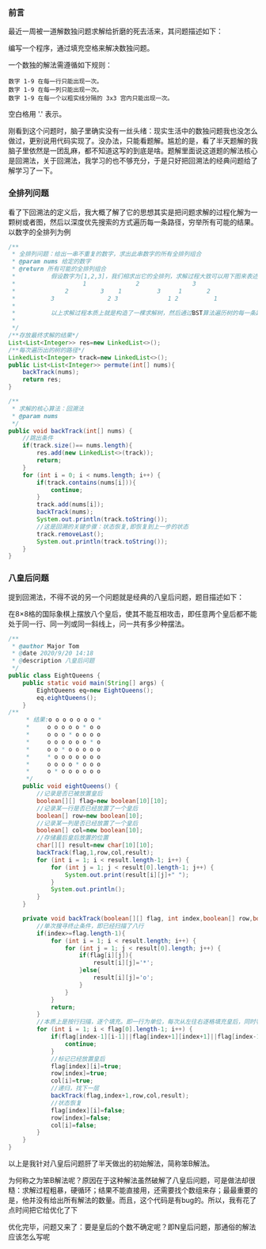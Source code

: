 ### 前言

最近一周被一道解数独问题求解给折磨的死去活来，其问题描述如下：

编写一个程序，通过填充空格来解决数独问题。

一个数独的解法需遵循如下规则：

    数字 1-9 在每一行只能出现一次。
    数字 1-9 在每一列只能出现一次。
    数字 1-9 在每一个以粗实线分隔的 3x3 宫内只能出现一次。

空白格用 '.' 表示。

刚看到这个问题时，脑子里确实没有一丝头绪：现实生活中的数独问题我也没怎么做过，更别说用代码实现了。没办法，只能看题解。尴尬的是，看了半天题解的我脑子里依然是一团乱麻，都不知道这写的到底是啥。题解里面说这道题的解法核心是回溯法，关于回溯法，我学习的也不够充分，于是只好把回溯法的经典问题给了解学习了一下。

### 全排列问题

看了下回溯法的定义后，我大概了解了它的思想其实是把问题求解的过程化解为一颗树或者图，然后以深度优先搜索的方式遍历每一条路径，穷举所有可能的结果。以数字的全排列为例

```java
/**
 * 全排列问题：给出一串不重复的数字，求出此串数字的所有全排列组合
 * @param nums 给定的数字
 * @return 所有可能的全排列组合
 *          假设数字为[1,2,3]，我们相求出它的全排列，求解过程大致可以用下图来表述
 *                   1              2               3
 *              2         3    1          3     1       2
 *          3               2 3              1 2          1
 *
 *          以上求解过程本质上就是构造了一棵求解树，然后通过BST算法遍历树的每一条路径
 *
 */
/**存放最终求解的结果*/
List<List<Integer>> res=new LinkedList<>();
/**每次遍历出的树的路径*/
LinkedList<Integer> track=new LinkedList<>();
public List<List<Integer>> permute(int[] nums){
    backTrack(nums);
    return res;
}

/**
 * 求解的核心算法：回溯法
 * @param nums
 */
public void backTrack(int[] nums) {
    //跳出条件
    if(track.size()== nums.length){
        res.add(new LinkedList<>(track));
        return;
    }
    for (int i = 0; i < nums.length; i++) {
        if(track.contains(nums[i])){
            continue;
        }
        track.add(nums[i]);
        backTrack(nums);
        System.out.println(track.toString());
        //这是回溯的关键步骤：状态恢复,即恢复到上一步的状态  
        track.removeLast();
        System.out.println(track.toString());
    }
}
```

### 八皇后问题

提到回溯法，不得不说的另一个问题就是经典的八皇后问题，题目描述如下：

在8×8格的国际象棋上摆放八个皇后，使其不能互相攻击，即任意两个皇后都不能处于同一行、同一列或同一斜线上，问一共有多少种摆法。

```java
/**
 * @author Major Tom
 * @date 2020/9/20 14:18
 * @description 八皇后问题
 */
public class EightQueens {
    public static void main(String[] args) {
        EightQueens eq=new EightQueens();
        eq.eightQueens();
    }
/**
     * 结果:o o o o o o o * 
     *     o o o o o * o o 
     *     o o o * o o o o 
     *     o o o o o o * o 
     *     o o * o o o o o 
     *     * o o o o o o o 
     *     o o o o * o o o 
     *     o * o o o o o o 
     */
    public void eightQueens() {
        //记录是否已被放置皇后
        boolean[][] flag=new boolean[10][10];
        //记录某一行是否已经放置了一个皇后
        boolean[] row=new boolean[10];
        //记录某一列是否已经放置了一个皇后
        boolean[] col=new boolean[10];
        //存储最后皇后放置的位置
        char[][] result=new char[10][10];
        backTrack(flag,1,row,col,result);
        for (int i = 1; i < result.length-1; i++) {
            for (int j = 1; j < result[0].length-1; j++) {
                System.out.print(result[i][j]+" ");
            }
            System.out.println();
        }
    }

    private void backTrack(boolean[][] flag, int index,boolean[] row,boolean[] col,char[][] result) {
        //单次搜寻终止条件，即已经扫描了八行
        if(index>=flag.length-1){
            for (int i = 1; i < result.length; i++) {
                for (int j = 1; j < result[0].length; j++) {
                    if(flag[i][j]){
                        result[i][j]='*';
                    }else{
                        result[i][j]='o';
                    }
                }
            }
            return;
        }
        //本质上是按行扫描，逐个填充。即一行为单位，每次从左往右逐格填充皇后，同时判断皇后的放置是否与之前冲突。若冲突，则回溯，反之继续
        for (int i = 1; i < flag[0].length-1; i++) {
            if(flag[index-1][i-1]||flag[index+1][index+1]||flag[index-1][i+1]||flag[index+1][i-1]||row[index]||col[i]){
                continue;
            }
            //标记已经放置皇后
            flag[index][i]=true;
            row[index]=true;
            col[i]=true;
            //递归，找下一层
            backTrack(flag,index+1,row,col,result);
            //状态恢复
            flag[index][i]=false;
            row[index]=false;
            col[i]=false;
        }
    }
}
```

以上是我针对八皇后问题肝了半天做出的初始解法，简称笨B解法。

为何称之为笨B解法呢？原因在于这种解法虽然破解了八皇后问题，可是做法却很糙：求解过程粗暴，硬循环；结果不能直接用，还需要找个数组来存；最最重要的是，他并没有给出所有解法的数量。而且，这个代码是有bug的。所以，我有花了点时间把它给优化了下



优化完毕，问题又来了：要是皇后的个数不确定呢？即N皇后问题，那通俗的解法应该怎么写呢